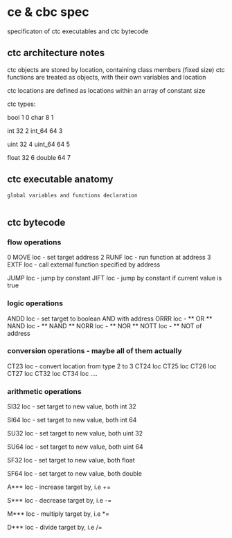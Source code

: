 # ce & cbc spec
specificaton of ctc executables and ctc bytecode

## ctc architecture notes

ctc objects are stored by location, containing class members (fixed size)
ctc functions are treated as objects, with their own variables and location

ctc locations are defined as locations within an array of constant size

ctc types:

bool    1 0
char    8 1

int     32 2
int_64  64 3

uint    32 4
uint_64 64 5

float   32 6
double  64 7



## ctc executable anatomy

```
global variables and functions declaration


```

## ctc bytecode

### flow operations

0 MOVE loc - set target address
2 RUNF loc - run function at address
3 EXTF loc - call external function specified by address

  JUMP loc - jump by constant
  JIFT loc - jump by constant if current value is true

### logic operations
  ANDD loc - set target to boolean AND with address
  ORRR loc - ** OR **
  NAND loc - ** NAND **
  NORR loc - ** NOR **
  NOTT loc - ** NOT of address
  
  ### conversion operations - maybe all of them actually
  CT23 loc - convert location from type 2 to 3
  CT24 loc
  CT25 loc
  CT26 loc
  CT27 loc
  CT32 loc
  CT34 loc ....

  ### arithmetic operations

  SI32 loc - set target to new value, both int 32
  
  SI64 loc - set target to new value, both int 64
  
  SU32 loc - set target to new value, both uint 32
  
  SU64 loc - set target to new value, both uint 64
  
  SF32 loc - set target to new value, both float
  
  SF64 loc - set target to new value, both double


  A*** loc - increase target by, i.e +=
  
  S*** loc - decrease target by, i.e -=
  
  M*** loc - multiply target by, i.e *=
  
  D*** loc - divide target by, i.e /=
  

